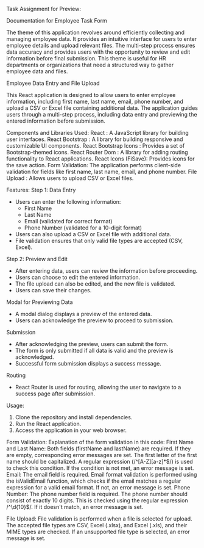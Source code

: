 Task Assignment for Preview:
 
Documentation for Employee Task Form

The theme of this application revolves around efficiently collecting and managing employee data. 
It provides an intuitive interface for users to enter employee details and upload relevant files. The multi-step process ensures data accuracy and provides users with the opportunity to review and edit information before final submission. 
This theme is useful for HR departments or organizations that need a structured way to gather employee data and files.

Employee Data Entry and File Upload


This React application is designed to allow users to enter employee information, including first name, last name, email, phone number, and upload a CSV or Excel file containing additional data. 
The application guides users through a multi-step process, including data entry and previewing the entered information before submission.

Components and Libraries Used:
React : A JavaScript library for building user interfaces.
React Bootstrap : A library for building responsive and customizable UI components.
React Bootstrap Icons : Provides a set of Bootstrap-themed icons.
React Router Dom : A library for adding routing functionality to React applications.
React Icons (FiSave): Provides icons for the save action.
Form Validation: The application performs client-side validation for fields like first name, last name, email, and phone number.
File Upload : Allows users to upload CSV or Excel files.

Features:
Step 1: Data Entry
   - Users can enter the following information:
     - First Name 
     - Last Name
     - Email (validated for correct format)
     - Phone Number (validated for a 10-digit format)
   - Users can also upload a CSV or Excel file with additional data.
   - File validation ensures that only valid file types are accepted (CSV, Excel).

Step 2: Preview and Edit
   - After entering data, users can review the information before proceeding.
   - Users can choose to edit the entered information.
   - The file upload can also be edited, and the new file is validated.
   - Users can save their changes.

Modal for Previewing Data
   - A modal dialog displays a preview of the entered data.
   - Users can acknowledge the preview to proceed to submission.

Submission
   - After acknowledging the preview, users can submit the form.
   - The form is only submitted if all data is valid and the preview is acknowledged.
   - Successful form submission displays a success message.

Routing
   - React Router is used for routing, allowing the user to navigate to a success page after submission.

Usage:
1. Clone the repository and install dependencies.
2. Run the React application.
3. Access the application in your web browser.


Form Validation:
 Explanation of the form validation in this code:
First Name and Last Name:
Both fields (firstName and lastName) are required. If they are empty, corresponding error messages are set.
The first letter of the first name should be capitalized. A regular expression (/^[A-Z][a-z]*$/) is used to check this condition. If the condition is not met, an error message is set.
Email:
The email field is required.
Email format validation is performed using the isValidEmail function, which checks if the email matches a regular expression for a valid email format. If not, an error message is set.
Phone Number:
The phone number field is required.
The phone number should consist of exactly 10 digits. This is checked using the regular expression /^\d{10}$/. If it doesn't match, an error message is set.




File Upload:
File validation is performed when a file is selected for upload.
The accepted file types are CSV, Excel (.xlsx), and Excel (.xls), and their MIME types are checked. If an unsupported file type is selected, an error message is set.

